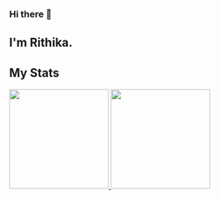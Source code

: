 ### Hi there 👋

## I'm Rithika.


## My Stats
<p>
<a href="https://github.com/AVS1508">
  <img height="180em" src="https://github-readme-stats.vercel.app/api?username=rithikasilva&show_icons=true&theme=radical" />
  <img height="180em" src="https://github-readme-stats-eight-theta.vercel.app/api/top-langs/?username=rithikasilva&theme=radical&layout=compact&exclude_lang=" />
</a>
</p>


<!--
**rithikasilva/rithikasilva** is a ✨ _special_ ✨ repository because its `README.md` (this file) appears on your GitHub profile.

Here are some ideas to get you started:

- 🔭 I’m currently working on ...
- 🌱 I’m currently learning ...
- 👯 I’m looking to collaborate on ...
- 🤔 I’m looking for help with ...
- 💬 Ask me about ...
- 📫 How to reach me: ...
- 😄 Pronouns: ...
- ⚡ Fun fact: ...
-->

